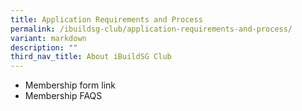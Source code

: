 ```yaml
---
title: Application Requirements and Process
permalink: /ibuildsg-club/application-requirements-and-process/
variant: markdown
description: ""
third_nav_title: About iBuildSG Club
---
```

* Membership form link
* Membership FAQS